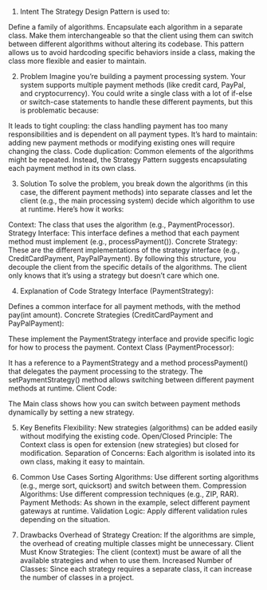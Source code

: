 1. Intent
The Strategy Design Pattern is used to:

Define a family of algorithms.
Encapsulate each algorithm in a separate class.
Make them interchangeable so that the client using them can switch between different algorithms without altering its codebase.
This pattern allows us to avoid hardcoding specific behaviors inside a class, making the class more flexible and easier to maintain.


2. Problem
Imagine you’re building a payment processing system. Your system supports multiple payment methods (like credit card, PayPal, and cryptocurrency). You could write a single class with a lot of if-else or switch-case statements to handle these different payments, but this is problematic because:

It leads to tight coupling: the class handling payment has too many responsibilities and is dependent on all payment types.
It’s hard to maintain: adding new payment methods or modifying existing ones will require changing the class.
Code duplication: Common elements of the algorithms might be repeated.
Instead, the Strategy Pattern suggests encapsulating each payment method in its own class.


3. Solution
To solve the problem, you break down the algorithms (in this case, the different payment methods) into separate classes and let the client (e.g., the main processing system) decide which algorithm to use at runtime. Here’s how it works:

Context: The class that uses the algorithm (e.g., PaymentProcessor).
Strategy Interface: This interface defines a method that each payment method must implement (e.g., processPayment()).
Concrete Strategy: These are the different implementations of the strategy interface (e.g., CreditCardPayment, PayPalPayment).
By following this structure, you decouple the client from the specific details of the algorithms. The client only knows that it’s using a strategy but doesn’t care which one.


4. Explanation of Code
Strategy Interface (PaymentStrategy):

Defines a common interface for all payment methods, with the method pay(int amount).
Concrete Strategies (CreditCardPayment and PayPalPayment):

These implement the PaymentStrategy interface and provide specific logic for how to process the payment.
Context Class (PaymentProcessor):

It has a reference to a PaymentStrategy and a method processPayment() that delegates the payment processing to the strategy.
The setPaymentStrategy() method allows switching between different payment methods at runtime.
Client Code:

The Main class shows how you can switch between payment methods dynamically by setting a new strategy.


5. Key Benefits
Flexibility: New strategies (algorithms) can be added easily without modifying the existing code.
Open/Closed Principle: The Context class is open for extension (new strategies) but closed for modification.
Separation of Concerns: Each algorithm is isolated into its own class, making it easy to maintain.


6. Common Use Cases
Sorting Algorithms: Use different sorting algorithms (e.g., merge sort, quicksort) and switch between them.
Compression Algorithms: Use different compression techniques (e.g., ZIP, RAR).
Payment Methods: As shown in the example, select different payment gateways at runtime.
Validation Logic: Apply different validation rules depending on the situation.


7. Drawbacks
Overhead of Strategy Creation: If the algorithms are simple, the overhead of creating multiple classes might be unnecessary.
Client Must Know Strategies: The client (context) must be aware of all the available strategies and when to use them.
Increased Number of Classes: Since each strategy requires a separate class, it can increase the number of classes in a project.
